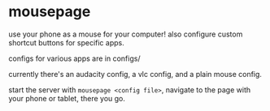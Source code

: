 # mousepage
use your phone as a mouse for your computer!  also configure custom shortcut buttons for specific apps.

configs for various apps are in configs/

currently there's an audacity config, a vlc config, and a plain mouse config.

start the server with `mousepage <config file>`, navigate to the page with your phone or tablet, there you go.

